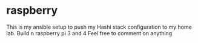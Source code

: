 # raspberry

This is my ansible setup to push my Hashi stack configuration to my home lab. Build n raspberry pi 3 and 4
Feel free to comment on anything
